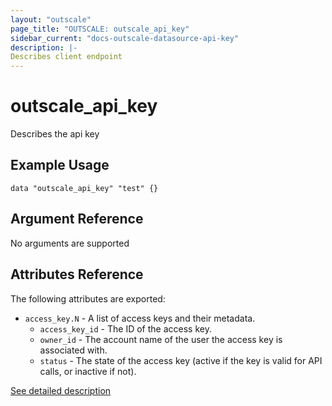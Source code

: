 ```yaml
---
layout: "outscale"
page_title: "OUTSCALE: outscale_api_key"
sidebar_current: "docs-outscale-datasource-api-key"
description: |-
Describes client endpoint
---
```


# outscale_api_key

Describes the api key

## Example Usage

```hcl
data "outscale_api_key" "test" {}
```

## Argument Reference

No arguments are supported

## Attributes Reference

The following attributes are exported:

* `access_key.N` - A list of access keys and their metadata.
  - `access_key_id` - The ID of the access key.
  - `owner_id` - The account name of the user the access key is associated with.
  - `status` - The state of the access key (active if the key is valid for API calls, or inactive if not).

[See detailed description](http://docs.outscale.com/api_eim/operations/Action_ListAccessKeys_get.html#_api_eim-action_listaccesskeys_get)
